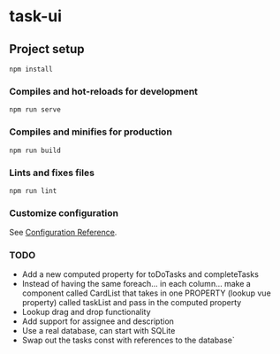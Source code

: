 # task-ui

## Project setup
```
npm install
```

### Compiles and hot-reloads for development
```
npm run serve
```

### Compiles and minifies for production
```
npm run build
```

### Lints and fixes files
```
npm run lint
```

### Customize configuration
See [Configuration Reference](https://cli.vuejs.org/config/).



### TODO
- Add a new computed property for toDoTasks and completeTasks
- Instead of having the same foreach... in each column... make a component called CardList that takes in one PROPERTY (lookup vue property) called taskList and pass in the computed property
- Lookup drag and drop functionality 
- Add support for assignee and description
- Use a real database, can start with SQLite
- Swap out the tasks const with references to the database`